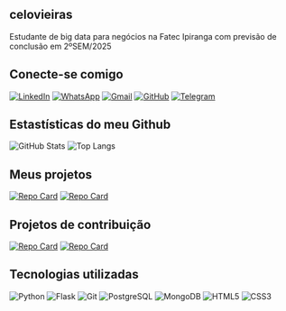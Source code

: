 ## celovieiras
 Estudante de big data para negócios na Fatec Ipiranga com previsão de conclusão em 2ºSEM/2025
 
## Conecte-se comigo
[![LinkedIn](https://img.shields.io/badge/LinkedIn-0077B5?style=for-the-badge&logo=linkedin&logoColor=white)](https://www.linkedin.com/in/celo-vieira/) [![WhatsApp](https://img.shields.io/badge/WhatsApp-25D366?style=for-the-badge&logo=whatsapp&logoColor=white)](https://wa.me/5511959058079) [![Gmail](https://img.shields.io/badge/Gmail-333333?style=for-the-badge&logo=gmail&logoColor=red)](mailto:celovieirads@gmail.com) [![GitHub](https://img.shields.io/badge/GitHub-100000?style=for-the-badge&logo=github&logoColor=white)](https://github.com/celovieiras) [![Telegram](https://img.shields.io/badge/Telegram-000?style=for-the-badge&logo=telegram&logoColor=2CA5E0)](https://t.me/Celovieirs)

## Estastísticas do meu Github
![GitHub Stats](https://github-readme-stats.vercel.app/api?username=celovieiras&theme=swift&bg_color=FFFF&border_color=000&show_icons=true&icon_color=FF0000&title_color=FF0000&text_color=000&hide=stars) ![Top Langs](https://github-readme-stats-git-masterrstaa-rickstaa.vercel.app/api/top-langs/?username=celovieiras&bg_color=FFF&border_color=000&title_color=FF0000&text_color=000)

## Meus projetos
[![Repo Card](https://github-readme-stats.vercel.app/api/pin/?username=celovieiras&repo=dashboard-projecto-bi&bg_color=FFF&border_color=30A3DC&show_icons=true&icon_color=30A3DC&title_color=FF000&text_color=000)](https://github.com/celovieiras/dashboard-projecto-bi)
[![Repo Card](https://github-readme-stats.vercel.app/api/pin/?username=celovieiras&repo=PI-V-Site&bg_color=FFF&border_color=30A3DC&show_icons=true&icon_color=30A3DC&title_color=FF000&text_color=000)](https://github.com/celovieiras/PI-V-Site)
## Projetos de contribuição
[![Repo Card](https://github-readme-stats.vercel.app/api/pin/?username=PericlesBritto&repo=MeuProjeto&bg_color=FFF&border_color=30A3DC&show_icons=true&icon_color=30A3DC&title_color=FFF00&text_color=000)](https://github.com/SEUUSERNAME/SEUREPOSITORIO)
[![Repo Card](https://github-readme-stats.vercel.app/api/pin/?username=digitalinnovationone&repo=dio-lab-open-source&bg_color=FFF&border_color=30A3DC&show_icons=true&icon_color=30A3DC&title_color=FFF00&text_color=000)](https://github.com/SEUUSERNAME/SEUREPOSITORIO)
## Tecnologias utilizadas
![Python](https://img.shields.io/badge/python-3670A0?style=for-the-badge&logo=python&logoColor=ffdd54) ![Flask](https://img.shields.io/badge/flask-%23000.svg?style=for-the-badge&logo=flask&logoColor=white) ![Git](https://img.shields.io/badge/GIT-E44C30?style=for-the-badge&logo=git&logoColor=white) ![PostgreSQL](https://img.shields.io/badge/PostgreSQL-000?style=for-the-badge&logo=postgresql) ![MongoDB](https://img.shields.io/badge/MongoDB-%234ea94b.svg?style=for-the-badge&logo=mongodb&logoColor=white) ![HTML5](https://img.shields.io/badge/HTML5-E34F26?style=for-the-badge&logo=html5&logoColor=white) ![CSS3](https://img.shields.io/badge/CSS3-1572B6?style=for-the-badge&logo=css3&logoColor=white)